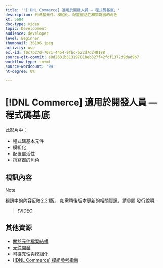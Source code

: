 ```yaml
---
title: '"[!DNL Commerce] 適用於開發人員 — 程式碼基底」'
description: 代碼基元件、模組化、配置靈活性和撰寫器的角色
kt: 5694
doc-type: video
topic: Development
audience: developer
level: Beginner
thumbnail: 36196.jpeg
activity: use
exl-id: f0c7b27d-7071-4454-9fbc-622d7d248188
source-git-commit: e8d2631b31319701beb327f42fdf1372d9dad9b7
workflow-type: tm+mt
source-wordcount: '94'
ht-degree: 0%

---
```


# [!DNL Commerce] 適用於開發人員 — 程式碼基底

此影片中：

- 程式碼基本元件
- 模組化
- 配置靈活性
- 撰寫器的角色

## 視訊內容

>[!NOTE]
>
>視訊中的內容反映2.3.1版。 如需稍後版本更新的相關資訊，請參閱 [發行說明](https://experienceleague.adobe.com/docs/commerce-operations/release/notes/overview.html).

>[!VIDEO](https://video.tv.adobe.com/v/36196?quality=12&learn=on)

## 其他資源

- [關於元件檔案結構](https://developer.adobe.com/commerce/php/development/prepare/component-file-structure/)
- [元件開發](https://developer.adobe.com/commerce/php/development/components/)
- [可擴充性與模組化](https://developer.adobe.com/commerce/php/architecture/modules/)
- [[!DNL Commerce] 模組參考指南](https://developer.adobe.com/commerce/php/module-reference/)
